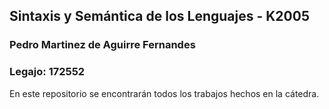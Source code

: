## Sintaxis y Semántica de los Lenguajes - K2005
### Pedro Martinez de Aguirre Fernandes
### Legajo: 172552

En este repositorio se encontrarán todos los trabajos hechos en la cátedra.